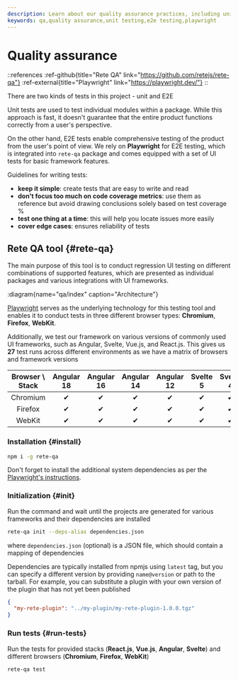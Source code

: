 ```yaml
---
description: Learn about our quality assurance practices, including unit and E2E testing. We rely on Playwright for comprehensive testing from the user's perspective
keywords: qa,quality assurance,unit testing,e2e testing,playwright
---
```


# Quality assurance

::references
:ref-github{title="Rete QA" link="https://github.com/retejs/rete-qa"}
:ref-external{title="Playwright" link="https://playwright.dev/"}
::

There are two kinds of tests in this project - unit and E2E

Unit tests are used to test individual modules within a package. While this approach is fast, it doesn't guarantee that the entire product functions correctly from a user's perspective.

On the other hand, E2E tests enable comprehensive testing of the product from the user's point of view. We rely on **Playwright** for E2E testing, which is integrated into `rete-qa` package and comes equipped with a set of UI tests for basic framework features.

Guidelines for writing tests:

- **keep it simple**: create tests that are easy to write and read
- **don't focus too much on code coverage metrics**: use them as reference but avoid drawing conclusions solely based on test coverage %
- **test one thing at a time**: this will help you locate issues more easily
- **cover edge cases**: ensures reliability of tests

## Rete QA tool {#rete-qa}

The main purpose of this tool is to conduct regression UI testing on different combinations of supported features, which are presented as individual packages and various integrations with UI frameworks.

:diagram{name="qa/index" caption="Architecture"}

[Playwright](https://playwright.dev) serves as the underlying technology for this testing tool and enables it to conduct tests in three different browser types: **Chromium**, **Firefox**, **WebKit**.

Additionally, we test our framework on various versions of commonly used UI frameworks, such as Angular, Svelte, Vue.js, and React.js. This gives us **27** test runs across different environments as we have a matrix of browsers and framework versions

| Browser \ Stack | Angular 18 | Angular 16 | Angular 14 | Angular 12 | Svelte 5 |  Svelte 4 | Svelte 3 | Vue.js 3 | Vue.js 2 | React.js 18 | React.js 16 | Lit 3 |
| :-------------: | :--------: | :--------: | :--------: | :--------: | :------: | :------: | :------: | :------: | :------: | :---------: | :---------: | :---------: |
|    Chromium     |     ✔      |     ✔      |     ✔      |     ✔      |    ✔     |    ✔     |    ✔     |    ✔     |    ✔     |      ✔      |      ✔      |      ✔      |
|     Firefox     |     ✔      |     ✔      |     ✔      |     ✔      |    ✔     |    ✔     |    ✔     |    ✔     |    ✔     |      ✔      |      ✔      |      ✔      |
|     WebKit      |     ✔      |     ✔      |     ✔      |     ✔      |    ✔     |    ✔     |    ✔     |    ✔     |    ✔     |      ✔      |      ✔      |      ✔      |

### Installation {#install}

```bash
npm i -g rete-qa
```

Don't forget to install the additional system dependencies as per the [Playwright's instructions](https://playwright.dev/docs/ci#introduction).

### Initialization {#init}

Run the command and wait until the projects are generated for various frameworks and their dependencies are installed

```bash
rete-qa init --deps-alias dependencies.json
```

where `dependencies.json` (optional) is a JSON file, which should contain a mapping of dependencies

Dependencies are typically installed from npmjs using `latest` tag, but you can specify a different version by providing `name@version` or path to the tarball. For example, you can substitute a plugin with your own version of the plugin that has not yet been published

```json
{
  "my-rete-plugin": "../my-plugin/my-rete-plugin-1.0.0.tgz"
}
```

### Run tests {#run-tests}

Run the tests for provided stacks (**React.js**, **Vue.js**, **Angular**, **Svelte**) and different browsers (**Chromium**, **Firefox**, **WebKit**)

```bash
rete-qa test
```
